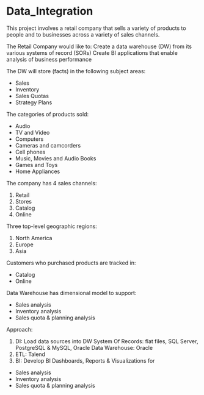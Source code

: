 # Data_Integration

This project involves a retail company that sells a variety of products to people and to businesses across a variety of sales channels.

The Retail Company would like to:
Create a data warehouse (DW) from its various systems of record (SORs)
Create BI applications that enable analysis of business performance

The DW will store (facts) in the following subject areas:
- Sales
- Inventory
- Sales Quotas
- Strategy Plans

The categories of products sold:
- Audio
- TV and Video
- Computers
- Cameras and camcorders 
- Cell phones
- Music, Movies and Audio Books
- Games and Toys
- Home Appliances

The company has 4 sales channels:
1. Retail
2. Stores
3. Catalog
4. Online

Three top-level geographic regions:
1. North America
2. Europe
3. Asia

Customers who purchased products are tracked in:
- Catalog
- Online

Data Warehouse has dimensional model to support:
- Sales analysis
- Inventory analysis
- Sales quota & planning analysis

Approach:
1. DI: Load data sources into DW
   System Of Records: flat files, SQL Server, PostgreSQL & MySQL, Oracle 
   Data Warehouse: Oracle
2. ETL: Talend
3. BI: Develop BI Dashboards, Reports & Visualizations for 
  - Sales analysis
  - Inventory analysis
  - Sales quota & planning analysis

